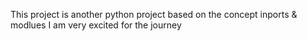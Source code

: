 This project is another python project based on the concept inports & modlues
I am very excited for the journey
